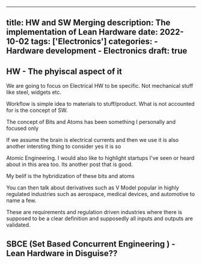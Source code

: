 
---
title: HW and SW Merging 
description: The implementation of Lean Hardware
date: 2022-10-02
tags: ['Electronics']
categories:
    - Hardware development 
    - Electronics
draft: true 
---
## HW - The phyiscal aspect of it 

We are going to focus on Electrical HW to be specific. Not mechanical stuff like steel, widgets etc. 

Workflow is simple idea to materials to stuff/product. What is not accounted for is the concept of SW. 

The concept of Bits and Atoms has been something I personally and focused only 

If we assume the brain is electrical currents and then we use it is also another intersting thing to consider yes it is so 

Atomic Engineering. I would also like to highlight startups I've seen or heard about in this area too. Its another post that is good.


My belif is the hybridization of these bits and atoms 

You can then talk about derivatives such as V Model popular in highly regulated industries such as aerospace, medical devices, and automotive to name a few. 

These are requirements and regulation driven industries where there is supposed to be a clear definition and supposedly all inputs and outputs are validated. 

## SBCE (Set Based Concurrent Engineering ) - Lean Hardware in Disguise?? 


